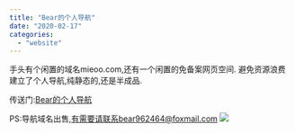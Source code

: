 ```yaml
---
title: "Bear的个人导航"
date: "2020-02-17"
categories: 
  - "website"
---
```


手头有个闲置的域名mieoo.com,还有一个闲置的免备案网页空间. 避免资源浪费建立了个人导航,纯静态的,还是半成品.

传送门:[Bear的个人导航](https://www.mieoo.com "Bear的个人导航")

PS:导航域名出售,有需要请联系bear962464@foxmail.com ![](images/Cute-stupid-Avatar-13-300x300.jpg)
